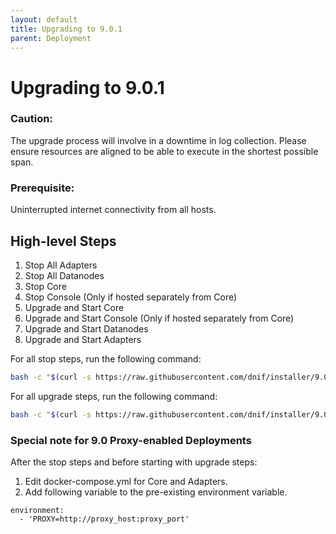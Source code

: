 ```yaml
---
layout: default
title: Upgrading to 9.0.1
parent: Deployment
---
```


# Upgrading to 9.0.1

### Caution: 
The upgrade process will involve in a downtime in log collection.
Please ensure resources are aligned to be able to execute in the shortest possible span.

### Prerequisite:
Uninterrupted internet connectivity from all hosts.

## High-level Steps
1. Stop All Adapters
2. Stop All Datanodes
3. Stop Core
4. Stop Console (Only if hosted separately from Core)
5. Upgrade and Start Core
6. Upgrade and Start Console (Only if hosted separately from Core)
7. Upgrade and Start Datanodes
8. Upgrade and Start Adapters

For all stop steps, run the following command:
```sh
bash -c "$(curl -s https://raw.githubusercontent.com/dnif/installer/9.0.1/upgradepre.sh)"
```

For all upgrade steps, run the following command:
```sh
bash -c "$(curl -s https://raw.githubusercontent.com/dnif/installer/9.0.1/upgrade-v9.0.1.sh)"
```

### Special note for 9.0 Proxy-enabled Deployments
After the stop steps and before starting with upgrade steps:
1. Edit docker-compose.yml for Core and Adapters.
2. Add following variable to the pre-existing environment variable.
```
environment:
  - 'PROXY=http://proxy_host:proxy_port'
```
